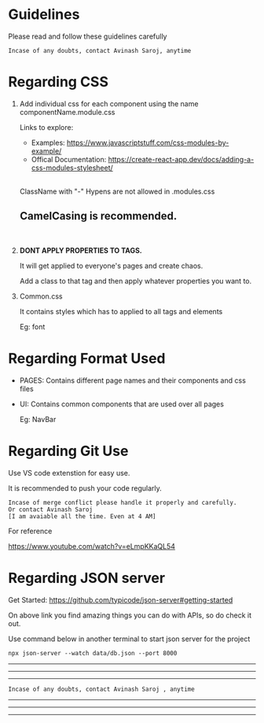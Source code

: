 # Guidelines

Please read and follow these guidelines carefully

    Incase of any doubts, contact Avinash Saroj, anytime 


# Regarding CSS

1. Add individual css for each component using the name componentName.module.css
        
    Links to explore:   
    - Examples: https://www.javascriptstuff.com/css-modules-by-example/
    - Offical Documentation: https://create-react-app.dev/docs/adding-a-css-modules-stylesheet/


    <br>

    ClassName with "-" Hypens are not allowed in .modules.css

    ## CamelCasing is recommended.

    <br>



2. <b>DONT APPLY PROPERTIES TO TAGS.</b>

    It will get applied to everyone's pages and create chaos.

    Add a class to that tag and then apply whatever properties you want to.

3. Common.css

    It contains styles which has to applied to all tags and elements

    Eg: font


# Regarding Format Used

- PAGES: Contains different page names and their components and css files
- UI: Contains common components that are used over all pages
        
     Eg: NavBar


# Regarding Git Use

Use VS code extenstion for easy use.

It is recommended to push your code regularly.


    Incase of merge conflict please handle it properly and carefully.
    Or contact Avinash Saroj
    [I am avaiable all the time. Even at 4 AM]

For reference

https://www.youtube.com/watch?v=eLmpKKaQL54

# Regarding JSON server

Get Started:  https://github.com/typicode/json-server#getting-started


On above link you find amazing things you can do with APIs, so do check it out.


Use command below in another terminal to start json server for the project

` npx json-server --watch data/db.json --port 8000 `


<hr>
<hr>
<hr>

    Incase of any doubts, contact Avinash Saroj , anytime 

<hr>
<hr>
<hr>






























